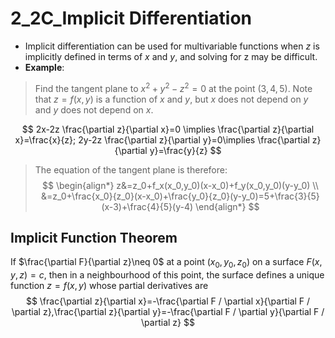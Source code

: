 # 2_2C_Implicit Differentiation

- Implicit differentiation can be used for multivariable functions when $z$ is implicitly defined in terms of $x$ and $y$, and solving for z may be difficult.
- **Example**:

> Find the tangent plane to $x^2+y^2-z^2=0$ at the point $(3,4,5)$.
> Note that $z=f(x,y)$ is a function of $x$ and $y$, but $x$ does not depend on $y$ and $y$ does not depend on $x$.
>
$$
2x-2z \frac{\partial z}{\partial x}=0 \implies \frac{\partial z}{\partial x}=\frac{x}{z}; 2y-2z \frac{\partial z}{\partial y}=0\implies \frac{\partial z}{\partial y}=\frac{y}{z}
$$
> The equation of the tangent plane is therefore:
$$
\begin{align*}
z&=z_0+f_x(x_0,y_0)(x-x_0)+f_y(x_0,y_0)(y-y_0) \\
&=z_0+\frac{x_0}{z_0}(x-x_0)+\frac{y_0}{z_0}(y-y_0)=5+\frac{3}{5}(x-3)+\frac{4}{5}(y-4)
\end{align*}
$$

## Implicit Function Theorem

If $\frac{\partial F}{\partial z}\neq 0$ at a point $(x_{0},y_{0},z_{0})$ on a surface $F(x,y,z)=c$, then in a neighbourhood of this point, the surface defines a unique function $z=f(x,y)$ whose partial derivatives are
$$
\frac{\partial z}{\partial x}=-\frac{\partial F / \partial x}{\partial F / \partial z},\frac{\partial z}{\partial y}=-\frac{\partial F / \partial y}{\partial F / \partial z}
$$
